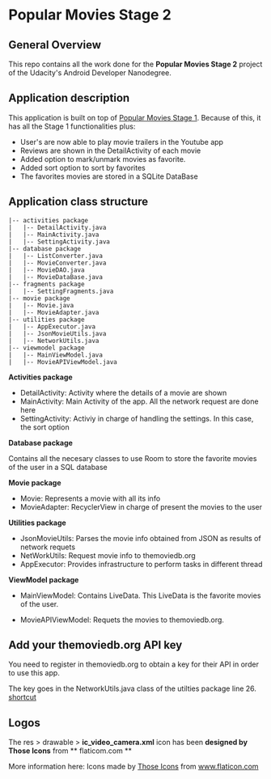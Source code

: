 # Popular Movies Stage 2

## General Overview

This repo contains all the work done for the **Popular Movies Stage 2** project of the Udacity's Android Developer Nanodegree.

## Application description

This application is built on top of [Popular Movies Stage 1](https://github.com/acasadoquijada/popularmovies-stage1). Because of this, it has all the Stage 1 functionalities plus:

* User's are now able to play movie trailers in the Youtube app
 * Reviews are shown in the DetailActivity of each movie
 * Added option to mark/unmark movies as favorite.
 * Added sort option to sort by favorites
 * The favorites movies are stored in a SQLite DataBase
	
## Application class structure

    |-- activities package
    |   |-- DetailActivity.java
    |   |-- MainActivity.java
    |   |-- SettingActivity.java
    |-- database package
    |   |-- ListConverter.java
    |   |-- MovieConverter.java
    |   |-- MovieDAO.java
    |   |-- MovieDataBase.java
    |-- fragments package
    |   |-- SettingFragments.java
    |-- movie package
    |   |-- Movie.java
    |   |-- MovieAdapter.java
    |-- utilities package
    |   |-- AppExecutor.java 
    |   |-- JsonMovieUtils.java
    |   |-- NetworkUtils.java
    |-- viewmodel package
    |   |-- MainViewModel.java 
    |   |-- MovieAPIViewModel.java

**Activities package**

* DetailActivity: Activity where the details of a movie are shown
* MainActivity: Main Activity of the app. All the network request are done here
* SettingActivity: Activiy in charge of handling the settings. In this case, the sort option

**Database package**

Contains all the necesary classes to use Room to store the favorite movies of the user in a SQL database

**Movie package**

* Movie: Represents a movie with all its info
* MovieAdapter: RecyclerView in charge of present the movies to the user

**Utilities package**

* JsonMovieUtils: Parses the movie info obtained from JSON as results of network requets
* NetWorkUtils: Request movie info to themoviedb.org
* AppExecutor: Provides infrastructure to perform tasks in different thread

**ViewModel package**

* MainViewModel: Contains LiveData. This LiveData is the favorite movies of the user. 

* MovieAPIViewModel: Requets the movies to themoviedb.org. 

   
## Add your themoviedb.org API key

You need to register in themoviedb.org to obtain a key for their API in order to use this app.

The key goes in the NetworkUtils.java class of the utilties package line 26. [shortcut](https://github.com/acasadoquijada/popularmovies-stage2/blob/master/app/src/main/java/com/example/popularmoviesstage2/utilities/NetworkUtils.java#L26)

## Logos

The res > drawable > **ic_video_camera.xml** icon has been **designed by Those Icons** from ** flaticom.com ** 

More information here:
Icons made by <a href="https://www.flaticon.com/authors/those-icons" title="Those Icons">Those Icons</a> from <a href="https://www.flaticon.com/" title="Flaticon"> www.flaticon.com</a>
